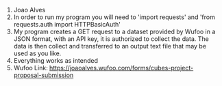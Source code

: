 1. Joao Alves
2. In order to run my program you will need to 'import requests' and 'from requests.auth import HTTPBasicAuth'
3. My program creates a GET request to a dataset provided by Wufoo in a JSON format, with an API key, it is 
authorized to collect the data. The data is then collect and transferred to an output text file that may be 
used as you like.
4. Everything works as intended
5. Wufoo Link: https://joaoalves.wufoo.com/forms/cubes-project-proposal-submission


